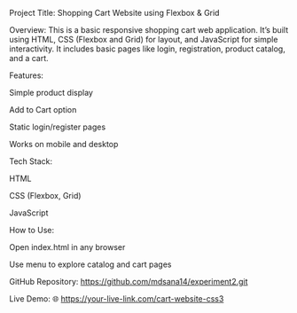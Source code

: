 Project Title: Shopping Cart Website using Flexbox & Grid

Overview:
This is a basic responsive shopping cart web application. It’s built using HTML, CSS (Flexbox and Grid) for layout, and JavaScript for simple interactivity. It includes basic pages like login, registration, product catalog, and a cart.

Features:

Simple product display

Add to Cart option

Static login/register pages

Works on mobile and desktop

Tech Stack:

HTML

CSS (Flexbox, Grid)

JavaScript

How to Use:

Open index.html in any browser

Use menu to explore catalog and cart pages

GitHub Repository:
https://github.com/mdsana14/experiment2.git

Live Demo:
🌐 https://your-live-link.com/cart-website-css3

